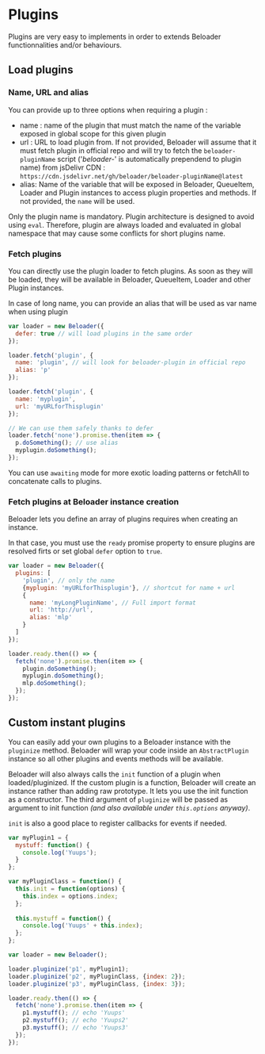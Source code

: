 # Plugins
Plugins are very easy to implements in order to extends Beloader functionnalities and/or behaviours.

## Load plugins

### Name, URL and alias
You can provide up to three options when requiring a plugin :
- name : name of the plugin that must match the name of the variable
exposed in global scope for this given plugin
- url : URL to load plugin from. If not provided, Beloader will assume that it must fetch
plugin in official repo and will try to fetch the `beloader-pluginName` script ('_beloader-_' is
automatically prependend to plugin name) from
jsDelivr CDN : `https://cdn.jsdelivr.net/gh/beloader/beloader-pluginName@latest`
- alias: Name of the variable that will be exposed in Beloader, QueueItem, Loader and Plugin instances
to access plugin properties and methods. If not provided, the `name` will be used.

Only the plugin name is mandatory. Plugin architecture is designed to avoid using `eval`.
Therefore, plugin are always loaded and evaluated in global namespace that may cause
some conflicts for short plugins name.

### Fetch plugins
You can directly use the plugin loader to fetch plugins. As soon as they will be loaded, they will be available
in Beloader, QueueItem, Loader and other Plugin instances.

In case of long name, you can provide an alias that will be used as var name when using plugin

```javascript
var loader = new Beloader({
  defer: true // will load plugins in the same order
});

loader.fetch('plugin', {
  name: 'plugin', // will look for beloader-plugin in official repo
  alias: 'p'
});

loader.fetch('plugin', {
  name: 'myplugin',
  url: 'myURLforThisplugin'
});

// We can use them safely thanks to defer
loader.fetch('none').promise.then(item => {
  p.doSomething(); // use alias
  myplugin.doSomething();
});
```

You can use `awaiting` mode for more exotic loading patterns or fetchAll to concatenate calls to plugins.

### Fetch plugins at Beloader instance creation
Beloader lets you define an array of plugins requires when creating an instance.

In that case, you must use the `ready` promise property to ensure
plugins are resolved firts or set global `defer` option to `true`.

```javascript
var loader = new Beloader({
  plugins: [
    'plugin', // only the name
    {myplugin: 'myURLforThisplugin'}, // shortcut for name + url
    {
      name: 'myLongPluginName', // Full import format
      url: 'http://url',
      alias: 'mlp'
    }
  ]
});

loader.ready.then(() => {
  fetch('none').promise.then(item => {
    plugin.doSomething();
    myplugin.doSomething();
    mlp.doSomething();
  });
});
```

## Custom instant plugins
You can easily add your own plugins to a Beloader instance with the `pluginize` method. Beloader
will wrap your code inside an `AbstractPlugin` instance so all other plugins and events methods will be available.

Beloader will also always calls the `init` function of a plugin when loaded/pluginized.
If the custom plugin is a function, Beloader will create an instance rather than adding raw prototype. It lets
you use the init function as a constructor. The third argument of `pluginize` will be passed
as argument to init function _(and also available under `this.options` anyway)_.

`init` is also a good place to register callbacks for events if needed.

```javascript
var myPlugin1 = {
  mystuff: function() {
    console.log('Yuups');
  }
};

var myPluginClass = function() {
  this.init = function(options) {
    this.index = options.index;
  };
  
  this.mystuff = function() {
    console.log('Yuups' + this.index);
  };
};

var loader = new Beloader();

loader.pluginize('p1', myPlugin1);
loader.pluginize('p2', myPluginClass, {index: 2});
loader.pluginize('p3', myPluginClass, {index: 3});

loader.ready.then(() => {
  fetch('none').promise.then(item => {
    p1.mystuff(); // echo 'Yuups'
    p2.mystuff(); // echo 'Yuups2'
    p3.mystuff(); // echo 'Yuups3'
  });
});
```
